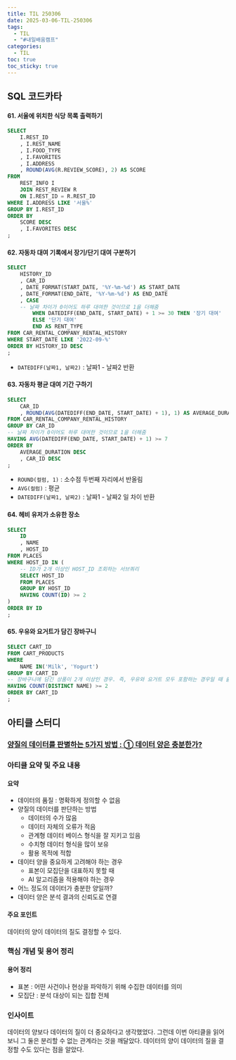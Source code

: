```yaml
---
title: TIL 250306
date: 2025-03-06-TIL-250306
tags:
  - TIL
  - "#내일배움캠프"
categories:
  - TIL
toc: true
toc_sticky: true
---
```

## SQL 코드카타

#### 61. 서울에 위치한 식당 목록 출력하기
```sql
SELECT
    I.REST_ID
    , I.REST_NAME
    , I.FOOD_TYPE
    , I.FAVORITES
    , I.ADDRESS
    , ROUND(AVG(R.REVIEW_SCORE), 2) AS SCORE
FROM 
    REST_INFO I
    JOIN REST_REVIEW R
    ON I.REST_ID = R.REST_ID
WHERE I.ADDRESS LIKE '서울%'
GROUP BY I.REST_ID
ORDER BY 
    SCORE DESC
    , I.FAVORITES DESC
;
```

#### 62. 자동차 대여 기록에서 장기/단기 대여 구분하기
```sql
SELECT
    HISTORY_ID
    , CAR_ID
    , DATE_FORMAT(START_DATE, '%Y-%m-%d') AS START_DATE
    , DATE_FORMAT(END_DATE, '%Y-%m-%d') AS END_DATE
    , CASE 
    -- 날짜 차이가 0이어도 하루 대여한 것이므로 1을 더해줌
        WHEN DATEDIFF(END_DATE, START_DATE) + 1 >= 30 THEN '장기 대여'
        ELSE '단기 대여'
        END AS RENT_TYPE
FROM CAR_RENTAL_COMPANY_RENTAL_HISTORY
WHERE START_DATE LIKE '2022-09-%'
ORDER BY HISTORY_ID DESC
;
```
- ```DATEDIFF(날짜1, 날짜2)``` : 날짜1 - 날짜2 반환

#### 63. 자동차 평균 대여 기간 구하기
```sql
SELECT
    CAR_ID
    , ROUND(AVG(DATEDIFF(END_DATE, START_DATE) + 1), 1) AS AVERAGE_DURATION
FROM CAR_RENTAL_COMPANY_RENTAL_HISTORY
GROUP BY CAR_ID
-- 날짜 차이가 0이어도 하루 대여한 것이므로 1을 더해줌
HAVING AVG(DATEDIFF(END_DATE, START_DATE) + 1) >= 7
ORDER BY 
    AVERAGE_DURATION DESC
    , CAR_ID DESC
;
```
- ```ROUND(컬럼, 1)``` : 소수점 두번째 자리에서 반올림
- ```AVG(컬럼)``` : 평균
- ```DATEDIFF(날짜1, 날짜2)``` : 날짜1 - 날짜2 일 차이 반환

#### 64. 헤비 유저가 소유한 장소
```sql
SELECT
    ID
    , NAME
    , HOST_ID
FROM PLACES
WHERE HOST_ID IN (
	-- ID가 2개 이상인 HOST_ID 조회하는 서브쿼리
    SELECT HOST_ID
    FROM PLACES
    GROUP BY HOST_ID
    HAVING COUNT(ID) >= 2
)
ORDER BY ID
;
```

#### 65. 우유와 요거트가 담긴 장바구니
```sql
SELECT CART_ID
FROM CART_PRODUCTS
WHERE 
    NAME IN('Milk', 'Yogurt')
GROUP BY CART_ID
-- 장바구니에 담긴 상품이 2개 이상인 경우. 즉, 우유와 요거트 모두 포함하는 경우일 때 출력
HAVING COUNT(DISTINCT NAME) >= 2
ORDER BY CART_ID
;
```

## 아티클 스터디

### [양질의 데이터를 판별하는 5가지 방법 : ① 데이터 양은 충분한가?](https://yozm.wishket.com/magazine/detail/1070/)

### 아티클 요약 및 주요 내용
#### 요약
- 데이터의 품질 : 명확하게 정의할 수 없음
- 양질의 데이터를 판단하는 방법
	- 데이터의 수가 많음
	- 데이터 자체의 오류가 적음
	- 관계형 데이터 베이스 형식을 잘 지키고 있음
	- 수치형 데이터 형식을 많이 보유
	- 활용 목적에 적합
- 데이터 양을 중요하게 고려해야 하는 경우
	- 표본이 모집단을 대표하지 못할 때
	- AI 알고리즘을 적용해야 하는 경우
- 어느 정도의 데이터가 충분한 양일까?
- 데이터 양은 분석 결과의 신뢰도로 연결
#### 주요 포인트
데이터의 양이 데이터의 질도 결정할 수 있다. 

### 핵심 개념 및 용어 정리
#### 용어 정리
- 표본 : 어떤 사건이나 현상을 파악하기 위해 수집한 데이터를 의미
- 모집단 : 분석 대상이 되는 집합 전체

### 인사이트
데이터의 양보다 데이터의 질이 더 중요하다고 생각했었다. 그런데 이번 아티클을 읽어보니 그 둘은 분리할 수 없는 관계라는 것을 깨달았다. 데이터의 양이 데이터의 질을 결정할 수도 있다는 점을 알았다. 
